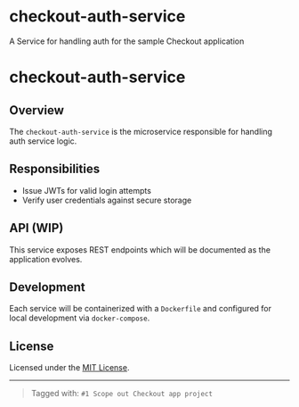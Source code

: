 # checkout-auth-service
A Service for handling auth for the sample Checkout application

# checkout-auth-service

## Overview

The `checkout-auth-service` is the microservice responsible for handling auth service logic.

## Responsibilities

- Issue JWTs for valid login attempts
- Verify user credentials against secure storage

## API (WIP)

This service exposes REST endpoints which will be documented as the application evolves.

## Development

Each service will be containerized with a `Dockerfile` and configured for local development via `docker-compose`.

## License

Licensed under the [MIT License](./LICENSE).

---

> Tagged with: `#1 Scope out Checkout app project`
